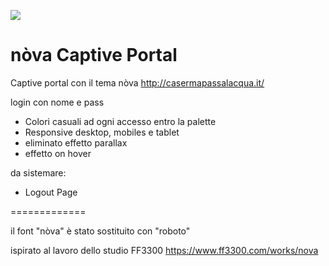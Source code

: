 ![](https://media.giphy.com/media/UqNKrEKkOWmkWT05I6/giphy.gif)

nòva Captive Portal
=============

Captive portal con il tema nòva
http://casermapassalacqua.it/

login con nome e pass

* Colori casuali ad ogni accesso entro la palette
* Responsive desktop, mobiles e tablet
* eliminato effetto parallax
* effetto on hover

da sistemare:
* Logout Page

=============

il font "nòva" è stato sostituito con "roboto"

ispirato al lavoro dello studio FF3300 https://www.ff3300.com/works/nova
